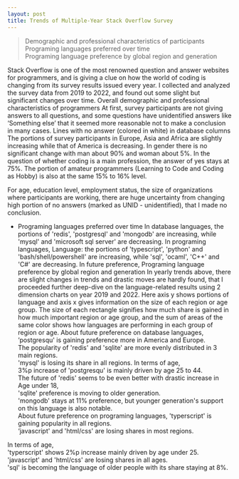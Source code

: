 ```yaml
---
layout: post
title: Trends of Multiple-Year Stack Overflow Survey
---
```


> Demographic and professional characteristics of participants  
> Programing languages preferred over time  
> Programing language preference by global region and generation

Stack Overflow is one of the most renowned question and answer websites for programmers, and is giving a clue on how the world of coding is changing from its survey results issued every year. I collected and analyzed the survey data from 2019 to 2022, and  found out some slight but significant changes over time.
Overall demographic and professional characteristics of programmers
At first, survey participants are not giving answers to all questions, and some questions have unidentified answers like ‘Something else’ that it seemed more reasonable not to make a conclusion in many cases.
Lines with no answer (colored in white) in database columns
The portions of survey participants in Europe, Asia and Africa are slightly increasing while that of America is decreasing.
In gender there is no significant change with man about 90% and woman about 5%.
In the question of whether coding is a main profession, the answer of yes stays at 75%. The portion of amateur programmers (Learning to Code and Coding as Hobby) is also at the same 15% to 16% level.

For age, education level, employment status, the size of organizations where participants are working, there are huge uncertainty from changing high portion of no answers (marked as UNID - unidentified), that I made no conclusion.
- Programing languages preferred over time
In database languages, the portions of 'redis', 'postgresql' and 'mongodb' are increasing, while 'mysql' and 'microsoft sql server' are decreasing. 
In programing languages, Language: the portions of 'typescript', 'python' and 'bash/shell/powershell'  are increasing, while 'sql', 'ocaml', 'C++' and 'C#' are  decreasing.  In future preference,
Programing language preference by global region and generation
In yearly trends above, there are slight changes in trends and drastic moves are hardly found, that I proceeded further deep-dive on the language-related results using 2 dimension charts on year 2019 and 2022.
Here axis y shows portions of language and  axis x gives information on the size of each region or age group. The size of each rectangle signifies how much share is gained in how much important region or age group, and the sum of areas of the same color shows how languages are performing in each group of region or age.
About future preference on database languages, 
’postgresqu' is gaining preference more in America and Europe.   
The popularity of 'redis' and 'sqlite' are more evenly distributed in 3 main regions.     
'mysql' is losing its share in all regions.
In terms of age,    
3%p increase of 'postgresqu' is mainly driven by age 25 to 44.    
The future of 'redis' seems to be even better with drastic increase in Age under 18,     
'sqlite' preference is moving to older generation.    
'mongodb' stays at 11% preference, but younger generation's support on this language is also notable.  
About future preference on programing languages, 
'typerscript' is gaining popularity in all regions.    
‘javascript' and 'html/css' are losing shares in most regions. 

In terms of age,    
'typerscript' shows 2%p increase mainly driven by age under 25.   
'javascript' and 'html/css' are losing shares in all ages.  
'sql' is becoming the language of older people with its share staying at 8%.
